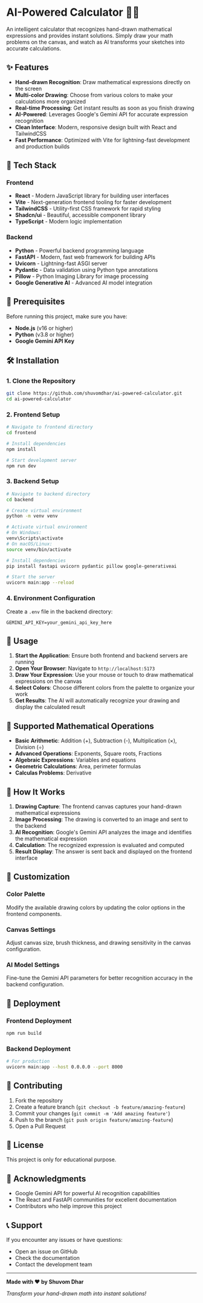 # AI-Powered Calculator 🎨🧮

An intelligent calculator that recognizes hand-drawn mathematical expressions and provides instant solutions. Simply draw your math problems on the canvas, and watch as AI transforms your sketches into accurate calculations.

## ✨ Features

- **Hand-drawn Recognition**: Draw mathematical expressions directly on the screen
- **Multi-color Drawing**: Choose from various colors to make your calculations more organized
- **Real-time Processing**: Get instant results as soon as you finish drawing
- **AI-Powered**: Leverages Google's Gemini API for accurate expression recognition
- **Clean Interface**: Modern, responsive design built with React and TailwindCSS
- **Fast Performance**: Optimized with Vite for lightning-fast development and production builds

## 🚀 Tech Stack

### Frontend
- **React** - Modern JavaScript library for building user interfaces
- **Vite** - Next-generation frontend tooling for faster development
- **TailwindCSS** - Utility-first CSS framework for rapid styling
- **Shadcn/ui** - Beautiful, accessible component library
- **TypeScript** - Modern logic implementation

### Backend
- **Python** - Powerful backend programming language
- **FastAPI** - Modern, fast web framework for building APIs
- **Uvicorn** - Lightning-fast ASGI server
- **Pydantic** - Data validation using Python type annotations
- **Pillow** - Python Imaging Library for image processing
- **Google Generative AI** - Advanced AI model integration

## 🔧 Prerequisites

Before running this project, make sure you have:

- **Node.js** (v16 or higher)
- **Python** (v3.8 or higher)
- **Google Gemini API Key**

## 🛠️ Installation

### 1. Clone the Repository
```bash
git clone https://github.com/shuvomdhar/ai-powered-calculator.git
cd ai-powered-calculator
```

### 2. Frontend Setup
```bash
# Navigate to frontend directory
cd frontend

# Install dependencies
npm install

# Start development server
npm run dev
```

### 3. Backend Setup
```bash
# Navigate to backend directory
cd backend

# Create virtual environment
python -m venv venv

# Activate virtual environment
# On Windows:
venv\Scripts\activate
# On macOS/Linux:
source venv/bin/activate

# Install dependencies
pip install fastapi uvicorn pydantic pillow google-generativeai

# Start the server
uvicorn main:app --reload
```

### 4. Environment Configuration

Create a `.env` file in the backend directory:
```env
GEMINI_API_KEY=your_gemini_api_key_here
```

## 🎯 Usage

1. **Start the Application**: Ensure both frontend and backend servers are running
2. **Open Your Browser**: Navigate to `http://localhost:5173`
3. **Draw Your Expression**: Use your mouse or touch to draw mathematical expressions on the canvas
4. **Select Colors**: Choose different colors from the palette to organize your work
5. **Get Results**: The AI will automatically recognize your drawing and display the calculated result

## 📝 Supported Mathematical Operations

- **Basic Arithmetic**: Addition (+), Subtraction (-), Multiplication (×), Division (÷)
- **Advanced Operations**: Exponents, Square roots, Fractions
- **Algebraic Expressions**: Variables and equations
- **Geometric Calculations**: Area, perimeter formulas
- **Calculas Problems**: Derivative

## 🔄 How It Works

1. **Drawing Capture**: The frontend canvas captures your hand-drawn mathematical expressions
2. **Image Processing**: The drawing is converted to an image and sent to the backend
3. **AI Recognition**: Google's Gemini API analyzes the image and identifies the mathematical expression
4. **Calculation**: The recognized expression is evaluated and computed
5. **Result Display**: The answer is sent back and displayed on the frontend interface

## 🎨 Customization

### Color Palette
Modify the available drawing colors by updating the color options in the frontend components.

### Canvas Settings
Adjust canvas size, brush thickness, and drawing sensitivity in the canvas configuration.

### AI Model Settings
Fine-tune the Gemini API parameters for better recognition accuracy in the backend configuration.

## 🚀 Deployment

### Frontend Deployment
```bash
npm run build
```

### Backend Deployment
```bash
# For production
uvicorn main:app --host 0.0.0.0 --port 8000
```

## 🤝 Contributing

1. Fork the repository
2. Create a feature branch (`git checkout -b feature/amazing-feature`)
3. Commit your changes (`git commit -m 'Add amazing feature'`)
4. Push to the branch (`git push origin feature/amazing-feature`)
5. Open a Pull Request

## 📄 License

This project is only for educational purpose.

## 🙏 Acknowledgments

- Google Gemini API for powerful AI recognition capabilities
- The React and FastAPI communities for excellent documentation
- Contributors who help improve this project

## 📞 Support

If you encounter any issues or have questions:
- Open an issue on GitHub
- Check the documentation
- Contact the development team

---

**Made with ❤️ by Shuvom Dhar**

*Transform your hand-drawn math into instant solutions!*